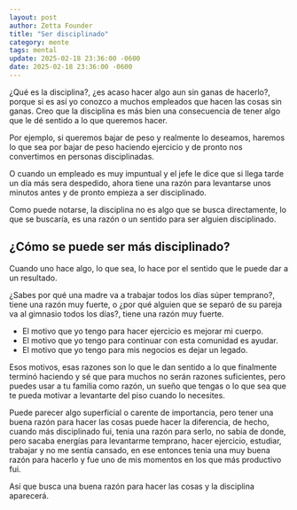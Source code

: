 ```yaml
---
layout: post
author: Zetta Founder
title: "Ser disciplinado"
category: mente
tags: mental
update: 2025-02-18 23:36:00 -0600
date: 2025-02-18 23:36:00 -0600
---
```

¿Qué es la disciplina?, ¿es acaso hacer algo aun sin ganas de hacerlo?, porque si es así yo conozco a muchos empleados que hacen las cosas sin ganas. Creo que la disciplina es más bien una consecuencia de tener algo que le dé sentido a lo que queremos hacer.

Por ejemplo, si queremos bajar de peso y realmente lo deseamos, haremos lo que sea por bajar de peso haciendo ejercicio y de pronto nos convertimos en personas disciplinadas.

O cuando un empleado es muy impuntual y el jefe le dice que si llega tarde un día más sera despedido, ahora tiene una razón para levantarse unos minutos antes y de pronto empieza a ser disciplinado.

Como puede notarse, la disciplina no es algo que se busca directamente, lo que se buscaría, es una razón o un sentido para ser alguien disciplinado.

## ¿Cómo se puede ser más disciplinado? 

Cuando uno hace algo, lo que sea, lo hace por el sentido que le puede dar a un resultado. 

¿Sabes por qué una madre va a trabajar todos los días súper temprano?, tiene una razón muy fuerte, o ¿por qué alguien que se separó de su pareja va al gimnasio todos los días?, tiene una razón muy fuerte.

- El motivo que yo tengo para hacer ejercicio es mejorar mi cuerpo. 
- El motivo que yo tengo para continuar con esta comunidad es ayudar.
- El motivo que yo tengo para mis negocios es dejar un legado. 

Esos motivos, esas razones son lo que le dan sentido a lo que finalmente terminó haciendo y sé que para muchos no serán razones suficientes, pero puedes usar a tu familia como razón, un sueño que tengas o lo que sea que te pueda motivar a levantarte del piso cuando lo necesites.

Puede parecer algo superficial o carente de importancia, pero tener una buena razón para hacer las cosas puede hacer la diferencia, de hecho, cuando más disciplinado fui, tenia una razón para serlo, no sabia de donde, pero sacaba energías para levantarme temprano, hacer ejercicio, estudiar, trabajar y no me sentía cansado, en ese entonces tenia una muy buena razón para hacerlo y fue uno de mis momentos en los que más productivo fui.

Así que busca una buena razón para hacer las cosas y la disciplina aparecerá.